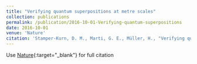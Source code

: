 ```yaml
---
title: "Verifying quantum superpositions at metre scales"
collection: publications
permalink: /publication/2016-10-01-Verifying-quantum-superpositions
date: 2016-10-01
venue: 'Nature'
citation: 'Stamper-Kurn, D. M., Marti, G. E., Müller, H., "Verifying quantum superpositions at metre scales." Nature, 2016.'
---
```

Use [Nature](https://www.nature.com/articles/nature19749){:target="_blank"} for full citation
